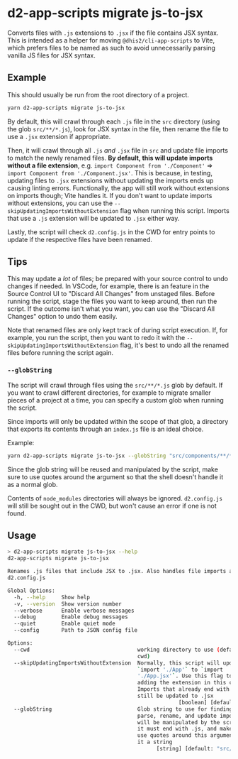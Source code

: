 # d2-app-scripts migrate js-to-jsx

Converts files with `.js` extensions to `.jsx` if the file contains JSX syntax. This is intended as a helper for moving `@dhis2/cli-app-scripts` to Vite, which prefers files to be named as such to avoid unnecessarily parsing vanilla JS files for JSX syntax.

## Example

This should usually be run from the root directory of a project.

```sh
yarn d2-app-scripts migrate js-to-jsx
```

By default, this will crawl through each `.js` file in the `src` directory (using the glob `src/**/*.js`), look for JSX syntax in the file, then rename the file to use a `.jsx` extension if appropriate.

Then, it will crawl through all `.js` _and_ `.jsx` file in `src` and update file imports to match the newly renamed files. **By default, this will update imports without a file extension**, e.g. `import Component from './Component'` => `import Component from './Component.jsx'`. This is because, in testing, updating files to `.jsx` extensions without updating the imports ends up causing linting errors. Functionally, the app will still work without extensions on imports though; Vite handles it. If you don't want to update imports without extensions, you can use the `--skipUpdatingImportsWithoutExtension` flag when running this script. Imports that use a `.js` extension will be updated to `.jsx` either way.

Lastly, the script will check `d2.config.js` in the CWD for entry points to update if the respective files have been renamed.

## Tips

This may update a _lot_ of files; be prepared with your source control to undo changes if needed. In VSCode, for example, there is an feature in the Source Control UI to "Discard All Changes" from unstaged files. Before running the script, stage the files you want to keep around, then run the script. If the outcome isn't what you want, you can use the "Discard All Changes" option to undo them easily.

Note that renamed files are only kept track of during script execution. If, for example, you run the script, then you want to redo it with the `--skipUpdatingImportsWithoutExtension` flag, it's best to undo all the renamed files before running the script again.

### `--globString`

The script will crawl through files using the `src/**/*.js` glob by default. If you want to crawl different directories, for example to migrate smaller pieces of a project at a time, you can specify a custom glob when running the script.

Since imports will only be updated within the scope of that glob, a directory that exports its contents through an `index.js` file is an ideal choice.

Example:

```sh
yarn d2-app-scripts migrate js-to-jsx --globString "src/components/**/*.js"
```

Since the glob string will be reused and manipulated by the script, make sure to use quotes around the argument so that the shell doesn't handle it as a normal glob.

Contents of `node_modules` directories will always be ignored. `d2.config.js` will still be sought out in the CWD, but won't cause an error if one is not found.

## Usage

```sh
> d2-app-scripts migrate js-to-jsx --help
d2-app-scripts migrate js-to-jsx

Renames .js files that include JSX to .jsx. Also handles file imports and
d2.config.js

Global Options:
  -h, --help     Show help                                             [boolean]
  -v, --version  Show version number                                   [boolean]
  --verbose      Enable verbose messages                               [boolean]
  --debug        Enable debug messages                                 [boolean]
  --quiet        Enable quiet mode                                     [boolean]
  --config       Path to JSON config file

Options:
  --cwd                                  working directory to use (defaults to
                                         cwd)
  --skipUpdatingImportsWithoutExtension  Normally, this script will update
                                         `import './App'` to `import
                                         './App.jsx'`. Use this flag to skip
                                         adding the extension in this case.
                                         Imports that already end with .js will
                                         still be updated to .jsx
                                                      [boolean] [default: false]
  --globString                           Glob string to use for finding files to
                                         parse, rename, and update imports. It
                                         will be manipulated by the script, so
                                         it must end with .js, and make sure to
                                         use quotes around this argument to keep
                                         it a string
                                               [string] [default: "src/**/*.js"]
```

